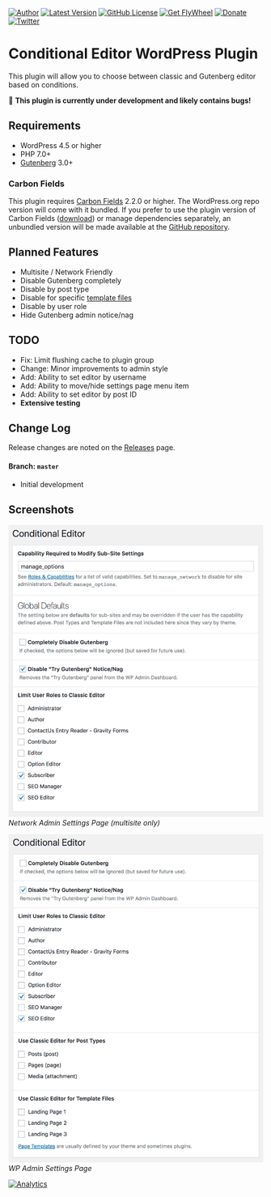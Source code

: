 [![Author](https://img.shields.io/badge/author-Daniel%20M.%20Hendricks-lightgrey.svg?colorB=9900cc )](https://www.danhendricks.com/??utm_source=github.com&utm_medium=campaign&utm_content=button&utm_campaign=wordpress-conditional-editor-plugin)
[![Latest Version](https://img.shields.io/github/release/cloudverve/wordpress-conditional-editor-plugin.svg)](https://github.com/cloudverve/wordpress-conditional-editor-plugin/releases)
[![GitHub License](https://img.shields.io/badge/license-GPLv2-yellow.svg)](https://raw.githubusercontent.com/cloudverve/wordpress-conditional-editor-plugin/master/LICENSE)
[![Get FlyWheel](https://img.shields.io/badge/style-FlyWheel-green.svg?style=flat&label=get%20hosted&colorB=AE2A21)](https://share.getf.ly/e25g6k?utm_source=github.com&utm_medium=referral&utm_content=button&utm_campaign=wordpress-conditional-editor-plugin)
[![Donate](https://img.shields.io/badge/Donate-PayPal-green.svg)](https://paypal.me/danielhendricks)
[![Twitter](https://img.shields.io/twitter/url/https/github.com/cloudverve/wordpress-conditional-editor-plugin.svg?style=social)](https://twitter.com/danielhendricks)

# Conditional Editor WordPress Plugin

This plugin will allow you to choose between classic and Gutenberg editor based on conditions.

:no_entry_sign: **This plugin is currently under development and likely contains bugs!**

## Requirements

* WordPress 4.5 or higher
* PHP 7.0+
* [Gutenberg](https://wordpress.org/plugins/gutenberg/) 3.0+

### Carbon Fields

This plugin requires [Carbon Fields](https://carbonfields.net/) 2.2.0 or higher. The WordPress.org repo version will come with it bundled. If you prefer to use the plugin version of Carbon Fields ([download](https://carbonfields.net/zip/latest/)) or manage dependencies separately, an unbundled version will be made available at the [GitHub repository](https://github.com/cloudverve/wordpress-conditional-editor-plugin/).

## Planned Features

* Multisite / Network Friendly
* Disable Gutenberg completely
* Disable by post type
* Disable for specific [template files](https://developer.wordpress.org/themes/basics/template-files/)
* Disable by user role
* Hide Gutenberg admin notice/nag

## TODO

* Fix: Limit flushing cache to plugin group
* Change: Minor improvements to admin style
* Add: Ability to set editor by username
* Add: Ability to move/hide settings page menu item
* Add: Ability to set editor by post ID
* **Extensive testing**

## Change Log

Release changes are noted on the [Releases](https://github.com/cloudverve/wordpress-conditional-editor-plugin/releases) page.

#### Branch: `master`

* Initial development

## Screenshots

![Plugin Network Admin Settings Screen](https://raw.githubusercontent.com/cloudverve/wordpress-conditional-editor-plugin/master/assets/screenshot-1.png "Plugin Network Admin Settings Screen")
_Network Admin Settings Page (multisite only)_

![Plugin Settings Screen](https://raw.githubusercontent.com/cloudverve/wordpress-conditional-editor-plugin/master/assets/screenshot-2.png "Plugin Settings Screen")
_WP Admin Settings Page_

[![Analytics](https://ga-beacon.appspot.com/UA-67333102-2/cloudverve/wordpress-conditional-editor-plugin)](https://github.com/igrigorik/ga-beacon/?utm_source=github.com&utm_medium=referral&utm_content=button&utm_campaign=wordpress-conditional-editor-plugin)
